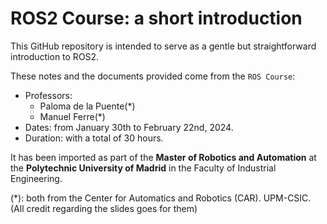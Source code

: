 # ROS2 Course: a short introduction
This GitHub repository is intended to serve as a gentle but straightforward introduction to ROS2. 

These notes and the documents provided come from the `ROS Course`:
- Professors:
    - Paloma de la Puente(*)
    - Manuel Ferre(*) 
- Dates: from January 30th to February 22nd, 2024.
- Duration: with a total of 30 hours. 

It has been imported as part of the **Master of Robotics and Automation** at the **Polytechnic University of Madrid** in the Faculty of Industrial Engineering.

(*): both from the Center for Automatics and Robotics (CAR). UPM-CSIC. (All credit regarding the slides goes for them)
